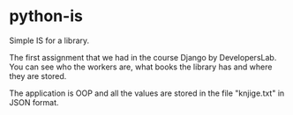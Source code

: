 # python-is
Simple IS for a library. 

The first assignment that we had in the course Django by DevelopersLab. You can see who the workers are, what books the library has and where they are stored. 

The application is OOP and all the values are stored in the file "knjige.txt" in JSON format.
